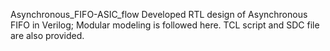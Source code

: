 Asynchronous_FIFO-ASIC_flow
Developed RTL design of Asynchronous FIFO in Verilog; Modular modeling is  followed here. TCL script and SDC file are also provided.
